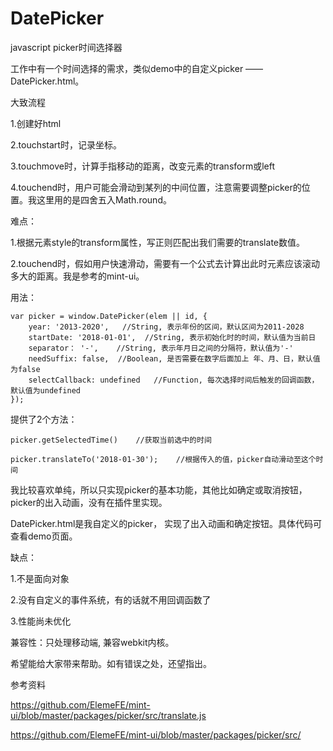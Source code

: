 # DatePicker
javascript picker时间选择器

工作中有一个时间选择的需求，类似demo中的自定义picker —— DatePicker.html。

大致流程

1.创建好html

2.touchstart时，记录坐标。

3.touchmove时，计算手指移动的距离，改变元素的transform或left

4.touchend时，用户可能会滑动到某列的中间位置，注意需要调整picker的位置。我这里用的是四舍五入Math.round。

难点：

1.根据元素style的transform属性，写正则匹配出我们需要的translate数值。

2.touchend时，假如用户快速滑动，需要有一个公式去计算出此时元素应该滚动多大的距离。我是参考的mint-ui。

用法：

    var picker = window.DatePicker(elem || id, {
        year: '2013-2020',   //String, 表示年份的区间，默认区间为2011-2028
        startDate: '2018-01-01',  //String, 表示初始化时的时间，默认值为当前日
        separator： '-',    //String, 表示年月日之间的分隔符，默认值为'-'
        needSuffix: false,  //Boolean, 是否需要在数字后面加上 年、月、日，默认值为false
        selectCallback: undefined   //Function, 每次选择时间后触发的回调函数，默认值为undefined
    });

提供了2个方法：

    picker.getSelectedTime()    //获取当前选中的时间    
    
    picker.translateTo('2018-01-30');    //根据传入的值，picker自动滑动至这个时间

我比较喜欢单纯，所以只实现picker的基本功能，其他比如确定或取消按钮，picker的出入动画，没有在插件里实现。

DatePicker.html是我自定义的picker， 实现了出入动画和确定按钮。具体代码可查看demo页面。

缺点：

1.不是面向对象

2.没有自定义的事件系统，有的话就不用回调函数了

3.性能尚未优化

兼容性：只处理移动端, 兼容webkit内核。

希望能给大家带来帮助。如有错误之处，还望指出。

参考资料

https://github.com/ElemeFE/mint-ui/blob/master/packages/picker/src/translate.js

https://github.com/ElemeFE/mint-ui/blob/master/packages/picker/src/
